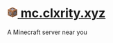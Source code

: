 # [<img src="./public/apple-touch-icon.png" width="24px" height="24px" /> mc.clxrity.xyz](https://mc.clxrity.xyz) 

A Minecraft server near you